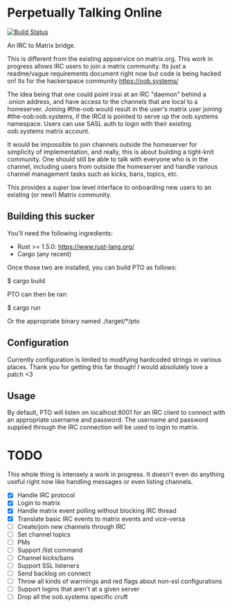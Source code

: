 # Perpetually Talking Online

[![Build Status](https://travis-ci.org/tdfischer/pto.svg?branch=master)](https://travis-ci.org/tdfischer/pto)

An IRC to Matrix bridge.

This is different from the existing appservice on matrix.org. This work in
progress allows IRC users to join a matrix community. Its just a readme/vague
requirements document right now but code is being hacked on! Its for the
hackerspace community https://oob.systems/

The idea being that one could point irssi at an IRC "daemon" behind a .onion
address, and have access to the channels that are local to a homeserver. Joining
\#the-oob would result in the user's matrix user joining \#the-oob:oob.systems, if
the IRCd is pointed to serve up the oob.systems namespace. Users can use SASL
auth to login with their existing oob.systems matrix account.

It would be impossible to join channels outside the homeserver for simplicity of
implementation, and really, this is about building a tight-knit community. One
should still be able to talk with everyone who is in the channel, including
users from outside the homeserver and handle various channel management tasks
such as kicks, bans, topics, etc.

This provides a *super* low level interface to onboarding new users to an
existing (or new!) Matrix community.

## Building this sucker

You'll need the following ingredients: 

- Rust >= 1.5.0: https://www.rust-lang.org/
- Cargo (any recent)

Once those two are installed, you can build PTO as follows:

$ cargo build

PTO can then be ran:

$ cargo run

Or the appropriate binary named ./target/*/pto

## Configuration

Currently configuration is limited to modifying hardcoded strings in various
places. Thank you for getting this far though! I would absolutely love a patch
<3

## Usage

By default, PTO will listen on localhost:8001 for an IRC client to connect with
an appropriate username and password. The username and password supplied through
the IRC connection will be used to login to matrix.

# TODO

This whole thing is intensely a work in progress. It doesn't even do anything
useful right now like handling messages or even listing channels.

- [X] Handle IRC protocol
- [X] Login to matrix
- [X] Handle matrix event polling without blocking IRC thread
- [X] Translate basic IRC events to matrix events and vice-versa
- [ ] Create/join new channels through IRC
- [ ] Set channel topics
- [ ] PMs
- [ ] Support /list command
- [ ] Channel kicks/bans
- [ ] Support SSL listeners
- [ ] Send backlog on connect
- [ ] Throw all kinds of warrnings and red flags about non-ssl configurations
- [ ] Support logins that aren't at a given server
- [ ] Drop all the oob.systems specific cruft
